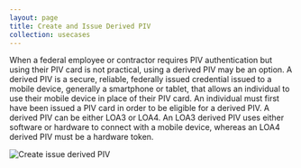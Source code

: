 ```yaml
---
layout: page
title: Create and Issue Derived PIV
collection: usecases
---
```

When a federal employee or contractor requires PIV authentication but using their PIV card is not practical, using a derived PIV may be an option. 
A derived PIV is a secure, reliable, federally issued credential issued to a mobile device, generally a smartphone or tablet, that allows an individual to use their mobile device in place of their PIV card. An individual must first have been issued a PIV card in order to be eligible for a derived PIV.
A derived PIV can be either LOA3 or LOA4. An LOA3 derived PIV uses either software or hardware to connect with a mobile device, whereas an LOA4 derived PIV must be a hardware token.

![Create issue derived PIV](../../img/Derived.png)

